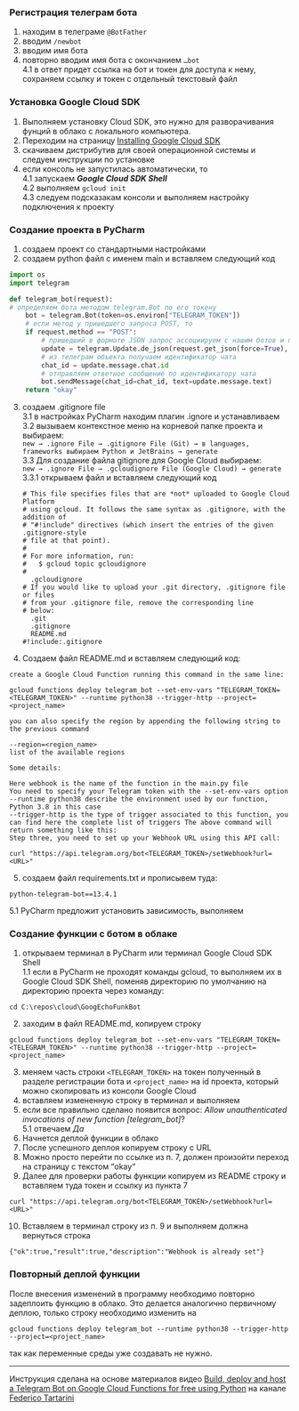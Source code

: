 ### Регистрация телеграм бота

1. находим в телеграме `@BotFather`
2. вводим `/newbot`
3. вводим имя бота
4. повторно вводим имя бота с окончанием `…bot`  
  4.1 в ответ придет ссылка на бот и токен для доступа к нему, сохраняем ссылку и токен с отдельный текстовый файл


### Установка Google Cloud SDK

1. Выполняем установку Cloud SDK, это нужно для разворачивания фунций в облако с локального компьютера.
2. Переходим на страницу [Installing Google Cloud SDK](https://cloud.google.com/sdk/docs/install)  
3. скачиваем дистрибутив для своей операционной системы и следуем инструкции по установке
4. если консоль не запустилась автоматически, то  
  4.1 запускаем ***Google Cloud SDK Shell***  
  4.2 выполняем `gcloud init`  
  4.3 следуем подсказакам консоли и выполняем настройку подключения к проекту  
  

### Создание проекта в PyCharm

1. создаем проект со стандартными настройками  
2. создаем python файл с именем main и вставляем следующий код

```python
import os
import telegram

def telegram_bot(request):
# определяем бота методом telegram.Bot по его токену
    bot = telegram.Bot(token=os.environ["TELEGRAM_TOKEN"])
    # если метод у пришедшего запроса POST, то
    if request.method == "POST":
        # пришедший в формате JSON запрос ассоциируем с нашим ботов и переводим в Telegram object 
        update = telegram.Update.de_json(request.get_json(force=True), bot)
        # из телеграм объекта получаем идентификатор чата
        chat_id = update.message.chat.id
        # отправляем ответное сообщение по идентификатору чата
        bot.sendMessage(chat_id=chat_id, text=update.message.text)
    return "okay"
```

3. создаем .gitignore file   
  3.1 в настройках PyCharm находим плагин .ignore и устанавливаем  
  3.2 вызываем контекстное меню на корневой папке проекта и выбираем:   
`new → .ignore File → .gitignore File (Git) → в languages, frameworks выбираем Python и JetBrains → generate`  
  3.3 Для создание файла gitignore для Google Cloud выбираем:   
  `new → .ignore File → .gcloudignore File (Google Cloud) → generate`
    3.3.1 открываем файл и вставляем следующий код  
    
    ```
    # This file specifies files that are *not* uploaded to Google Cloud Platform
    # using gcloud. It follows the same syntax as .gitignore, with the addition of
    # "#!include" directives (which insert the entries of the given .gitignore-style
    # file at that point).
    #
    # For more information, run:
    #   $ gcloud topic gcloudignore
    #
      .gcloudignore
    # If you would like to upload your .git directory, .gitignore file or files
    # from your .gitignore file, remove the corresponding line
    # below:
      .git
      .gitignore
      README.md
    #!include:.gitignore
    ```
  
  4. Создаем файл README.md и вставляем следующий код:  

```
create a Google Cloud Function running this command in the same line:

gcloud functions deploy telegram_bot --set-env-vars "TELEGRAM_TOKEN=<TELEGRAM_TOKEN>" --runtime python38 --trigger-http --project=<project_name>

you can also specify the region by appending the following string to the previous command

--region=<region_name>
list of the available regions

Some details:

Here webhook is the name of the function in the main.py file
You need to specify your Telegram token with the --set-env-vars option
--runtime python38 describe the environment used by our function, Python 3.8 in this case
--trigger-http is the type of trigger associated to this function, you can find here the complete list of triggers The above command will return something like this:
Step three, you need to set up your Webhook URL using this API call:

curl "https://api.telegram.org/bot<TELEGRAM_TOKEN>/setWebhook?url=<URL>"

```

5. создаем файл requirements.txt и прописывем туда:  

```
python-telegram-bot==13.4.1
```
  5.1 PyCharm предложит установить зависимость, выполняем  
  

### Создание функции с ботом в облаке  

1. открываем терминал в PyCharm или терминал Google Cloud SDK Shell  
  1.1 если в PyCharm не проходят команды gcloud, то выполняем их в Google Cloud SDK Shell, поменяв директорию по умолчанию на директорию проекта через команду:   
```
cd C:\repos\cloud\GoogEchoFunkBot
```

2. заходим в файл README.md, копируем строку  

```
gcloud functions deploy telegram_bot --set-env-vars "TELEGRAM_TOKEN=<TELEGRAM_TOKEN>" --runtime python38 --trigger-http --project=<project_name>

```
3. меняем часть строки `<TELEGRAM_TOKEN>` на токен полученный в разделе регистрации бота и `<project_name>` на id проекта, который можно скопировать из консоли Google Cloud  
4. вставляем измененную строку в терминал и выполняем  
5. если все правильно сделано появится вопрос: _Allow unauthenticated invocations of new function [telegram_bot]_?  
  5.1 отвечаем _Да_
6. Начнется деплой функции в облако  
7. После успешного деплоя копируем строку с URL  
8. Можно просто перейти по ссылке из п. 7, должен произойти переход на страницу с текстом “okay“  
9. Далее для проверки работы функции копируем из README строку и вставляем туда токен и ссылку из пункта 7  

```
curl "https://api.telegram.org/bot<TELEGRAM_TOKEN>/setWebhook?url=<URL>"
```

10. Вставляем в терминал строку из п. 9 и выполняем должна вернуться строка   

```
{"ok":true,"result":true,"description":"Webhook is already set"}
```


### Повторный деплой функции  

После внесения изменений в программу необходимо повторно задеплоить функцию в облако. Это делается аналогично первичному деплою, только строку необходимо изменить на  

```
gcloud functions deploy telegram_bot --runtime python38 --trigger-http --project=<project_name>
```

так как переменные среды уже создавать не нужно.

---

Инструкция сделана на основе материалов видео [Build, deploy and host a Telegram Bot on Google Cloud Functions for free using Python](https://www.youtube.com/watch?v=jzwMzUAAOWk&lc=z23bc3byuzvps1o5s04t1aokgqdpxagnb3etfxqoziqzbk0h00410.1626244286668840) на канале [Federico Tartarini](https://www.youtube.com/channel/UCRjhrVMfeAurqHm4BnTNgyw)
